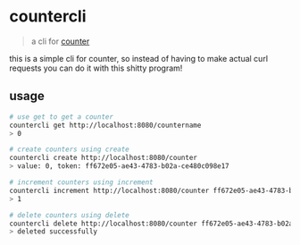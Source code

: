 # countercli
> a cli for [counter](/NULLx76/counter)

this is a simple cli for counter, so instead of having to make actual curl requests you can do it with this shitty program!

## usage
```sh
# use get to get a counter
countercli get http://localhost:8080/countername
> 0

# create counters using create 
countercli create http://localhost:8080/counter
> value: 0, token: ff672e05-ae43-4783-b02a-ce480c098e17

# increment counters using increment
countercli increment http://localhost:8080/counter ff672e05-ae43-4783-b02a-ce480c098e17
> 1

# delete counters using delete
countercli delete http://localhost:8080/counter ff672e05-ae43-4783-b02a-ce480c098e17
> deleted successfully
```